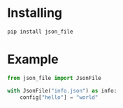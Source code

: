# Installing
```
pip install json_file
```

# Example
```py
from json_file import JsonFile

with JsonFile("info.json") as info:
    config["hello"] = "world"
```
